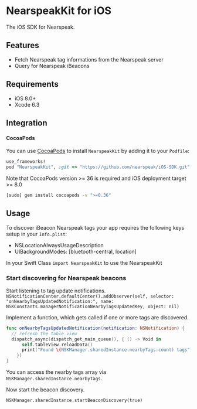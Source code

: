 # NearspeakKit for iOS

The iOS SDK for Nearspeak.

## Features

* Fetch Nearspeak tag informations from the Nearspeak server
* Query for Nearspeak iBeacons

## Requirements
- iOS 8.0+
- Xcode 6.3

## Integration

#### CocoaPods
You can use [CocoaPods](http://cocoapods.org) to install `NearspeakKit` by adding it to your `Podfile`:
```ruby
use_frameworks!
pod "NearspeakKit", :git => "https://github.com/nearspeak/iOS-SDK.git"
```

Note that CocoaPods version >= 36 is required and iOS deployment target >= 8.0
```bash
[sudo] gem install cocoapods -v ">=0.36"
```

## Usage

To discover iBeacon Nearspeak tags your app requires the following keys setup in your `Info.plist`:
* NSLocationAlwaysUsageDescription
* UIBackgroundModes: [bluetooth-central, location]

In your Swift Class `import NearspeakKit` to use the NearspeakKit

### Start discovering for Nearspeak beacons

Start listening to tag update notifications.
`
NSNotificationCenter.defaultCenter().addObserver(self, selector: "onNearbyTagsUpdatedNotification:", name: NSKConstants.managerNotificationNearbyTagsUpdatedKey, object: nil)
`

Implement a function, which gets called if one or more tags are discovered.
```swift
func onNearbyTagsUpdatedNotification(notification: NSNotification) {
  // refresh the table view
  dispatch_async(dispatch_get_main_queue(), { () -> Void in
      self.tableView.reloadData()
      print("Found \(NSKManager.sharedInstance.nearbyTags.count) tags")
    })
}
```

You can access the nearby tags array via `NSKManager.sharedInstance.nearbyTags`.

Now start the beacon discovery.

`NSKManager.sharedInstance.startBeaconDiscovery(true)`
